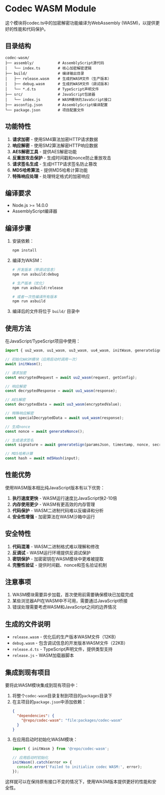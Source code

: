# Codec WASM Module

这个模块将codec.ts中的加密解密功能编译为WebAssembly (WASM)，以提供更好的性能和代码保护。

## 目录结构

```
codec-wasm/
├── assembly/           # AssemblyScript源代码
│   └── index.ts        # 核心加密解密逻辑
├── build/              # 编译输出目录
│   ├── release.wasm    # 生成的WASM文件（生产版本）
│   ├── debug.wasm      # 生成的WASM文件（调试版本）
│   └── *.d.ts          # TypeScript声明文件
├── src/                # JavaScript包装器
│   └── index.js        # WASM模块的JavaScript接口
├── asconfig.json       # AssemblyScript编译配置
└── package.json        # 项目配置文件
```

## 功能特性

1. **请求加密** - 使用SM4算法加密HTTP请求数据
2. **响应解密** - 使用SM2算法解密HTTP响应数据
3. **AES解密工具** - 提供AES解密功能
4. **反重放攻击保护** - 生成时间戳和nonce防止重放攻击
5. **请求签名生成** - 生成HTTP请求签名防止篡改
6. **MD5哈希算法** - 提供MD5哈希计算功能
7. **特殊响应处理** - 处理特定格式的加密响应

## 编译要求

- Node.js >= 14.0.0
- AssemblyScript编译器

## 编译步骤

1. 安装依赖：
   ```bash
   npm install
   ```

2. 编译为WASM：
   ```bash
   # 开发版本（带调试信息）
   npm run asbuild:debug
   
   # 生产版本（优化）
   npm run asbuild:release
   
   # 或者一次性编译所有版本
   npm run asbuild
   ```

3. 编译后的文件将位于 `build/` 目录中

## 使用方法

在JavaScript/TypeScript项目中使用：

```javascript
import { uu2_wasm, uu1_wasm, uu3_wasm, uu4_wasm, initWasm, generateSign, generateNonce, md5Hash } from '@repo/codec-wasm';

// 初始化WASM模块（应用启动时调用一次）
await initWasm();

// 请求加密
const encryptedRequest = await uu2_wasm(request, getConfig);

// 响应解密
const decryptedResponse = await uu1_wasm(response);

// AES解密
const decryptedData = await uu3_wasm(encryptedValue);

// 特殊响应解密
const specialDecryptedData = await uu4_wasm(response);

// 生成nonce
const nonce = await generateNonce();

// 生成请求签名
const signature = await generateSign(paramsJson, timestamp, nonce, secretKey);

// MD5哈希计算
const hash = await md5Hash(input);
```

## 性能优势

使用WASM版本相比纯JavaScript版本有以下优势：

1. **执行速度更快** - WASM运行速度比JavaScript快2-10倍
2. **内存使用更少** - WASM有更高效的内存管理
3. **代码保护** - WASM二进制代码难以反编译和分析
4. **安全性增强** - 加密算法在WASM沙箱中运行

## 安全特性

1. **代码混淆** - WASM二进制格式难以理解和修改
2. **反调试** - WASM运行环境提供反调试保护
3. **密钥保护** - 加密密钥在WASM模块中更难被提取
4. **完整性验证** - 提供时间戳、nonce和签名验证机制

## 注意事项

1. WASM模块需要异步加载，首次使用前需要确保模块已加载完成
2. 某些浏览器API在WASM中不可用，需要通过JavaScript桥接
3. 错误处理需要考虑WASM和JavaScript之间的边界情况

## 生成的文件说明

- `release.wasm` - 优化后的生产版本WASM文件（12KB）
- `debug.wasm` - 包含调试信息的开发版本WASM文件（22KB）
- `release.d.ts` - TypeScript声明文件，提供类型支持
- `release.js` - WASM加载器脚本

## 集成到现有项目

要将此WASM模块集成到现有项目中：

1. 将整个`codec-wasm`目录复制到项目的`packages`目录下
2. 在主项目的`package.json`中添加依赖：
   ```json
   {
     "dependencies": {
       "@repo/codec-wasm": "file:packages/codec-wasm"
     }
   }
   ```
3. 在应用启动时初始化WASM模块：
   ```javascript
   import { initWasm } from '@repo/codec-wasm';
   
   // 应用启动时初始化
   initWasm().catch(error => {
     console.error('Failed to initialize codec WASM:', error);
   });
   ```

这样就可以在保持原有接口不变的情况下，使用WASM版本提供更好的性能和安全性。
